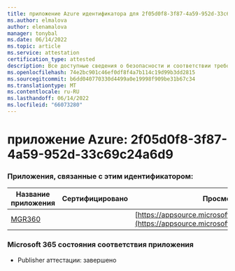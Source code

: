 ```yaml
---
title: приложение Azure идентификатора для 2f05d0f8-3f87-4a59-952d-33c69c24a6d9
ms.author: elmalova
author: elenamalova
manager: tonybal
ms.date: 06/14/2022
ms.topic: article
ms.service: attestation
certification_type: attested
description: Все доступные сведения о безопасности и соответствии требованиям для 2f05d0f8-3f87-4a59-952d-33c69c24a6d9.
ms.openlocfilehash: 74e2bc901c46ef0df8f4a7b114c19d99b3dd2815
ms.sourcegitcommit: b6dd040770330d4499a0e19998f909be31b67c34
ms.translationtype: MT
ms.contentlocale: ru-RU
ms.lasthandoff: 06/14/2022
ms.locfileid: "66073280"
---
```

# <a name="azure-app-id-2f05d0f8-3f87-4a59-952d-33c69c24a6d9"></a>приложение Azure: 2f05d0f8-3f87-4a59-952d-33c69c24a6d9


### <a name="apps-associated-with-this-id"></a>Приложения, связанные с этим идентификатором:
| **Название приложения** | **Сертифицировано** | **Просмотр в AppSource** |
|--------------|---------------|-----------------------|
| [MGR360](../forward/WA200003329.md) |  | [https://appsource.microsoft.com/product/office/WA200003329](https://appsource.microsoft.com/product/office/WA200003329) |

### <a name="microsoft-365-app-compliance-status"></a>Microsoft 365 состояния соответствия приложения
- Publisher аттестации: завершено
